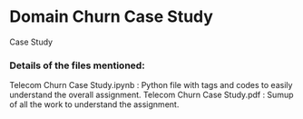 # Domain Churn Case Study
Case Study



### Details of the files mentioned:

Telecom Churn Case Study.ipynb : Python file with tags and codes to easily understand the overall assignment.
Telecom Churn Case Study.pdf : Sumup of all the work to understand the assignment.
